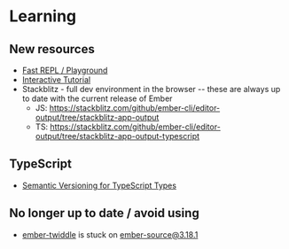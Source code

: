 # Learning

## New resources

- [Fast REPL / Playground](limber.glimdown.com/)
- [Interactive Tutorial](https://tutorial.glimdown.com/)
- Stackblitz - full dev environment in the browser -- these are always up to date with the current release of Ember
  - JS: https://stackblitz.com/github/ember-cli/editor-output/tree/stackblitz-app-output
  - TS: https://stackblitz.com/github/ember-cli/editor-output/tree/stackblitz-app-output-typescript

## TypeScript

 - [Semantic Versioning for TypeScript Types](https://github.com/emberjs/rfcs/pull/730)

## No longer up to date / avoid using

- [ember-twiddle](https://ember-twiddle.com/) is stuck on ember-source@3.18.1
